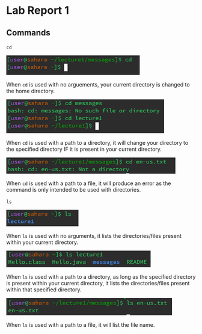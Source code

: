 # **Lab Report 1**

## Commands

`cd`

![Image](cd1.png)

When `cd` is used with no arguements, your current directory is changed to the home directory.

![Image](cd2.png)

When `cd` is used with a path to a directory, it will change your directory to the specified directory IF it is present in your current directory.

![Image](cd3.png)

When `cd` is used with a path to a file, it will produce an error as the command is only intended to be used with directories.

`ls`

![Image](ls1.png)

When `ls` is used with no arguments, it lists the directories/files present within your current directory.

![Image](ls2.png)

When `ls` is used with a path to a directory, as long as the specified directory is present within your current directory, it lists the directories/files present within that specified directory.

![Image](ls3.png)

When `ls` is used with a path to a file, it will list the file name.
